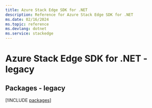```yaml
---
title: Azure Stack Edge SDK for .NET
description: Reference for Azure Stack Edge SDK for .NET
ms.date: 02/16/2024
ms.topic: reference
ms.devlang: dotnet
ms.service: stackedge
---
```

# Azure Stack Edge SDK for .NET - legacy
## Packages - legacy
[!INCLUDE [packages](stack-edge-index.md)]